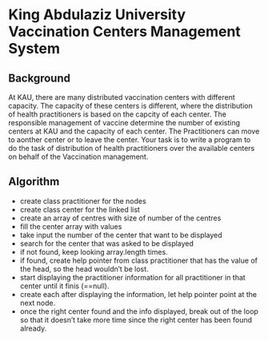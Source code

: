 # King Abdulaziz University Vaccination Centers Management System

## Background

At KAU, there are many distributed vaccination centers with different capacity. The capacity of these centers is different, where the
distribution of health practitioners is based on the capcity of each center. 
The responsible management of vaccine determine the number of existing centers at KAU and the capacity of each center.
The Practitioners can move to aonther center or to leave the center. Your task is to write a program to do the task of distribution of
health practitioners over the available centers on behalf of the Vaccination management.


## Algorithm

* create class practitioner for the nodes
* create class center for the linked list
* create an array of centres with size of number of the centres 
* fill the center array with values
* take input the number of the center that want to be displayed 
* search for the center that was asked to be displayed 
* if not found, keep looking array.length times.
* if found, create help pointer from class practitioner that has the value of the head, so the head wouldn’t be lost.
* start displaying the practitioner information for all practitioner in that center until it finis (==null).
* create each after displaying the information, let help pointer point at the next node.
* once the right center found and the info displayed, break out of the loop so that it doesn’t take more time since the right center has been found already.
